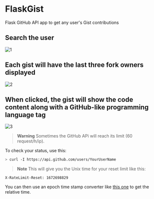 # FlaskGist

Flask GitHub API app to get any user's Gist contributions 

## Search the user

![1](https://user-images.githubusercontent.com/81184255/210280565-5df64f27-2381-4536-b9ba-e03e25cc4879.jpg)


## Each gist will have the last three fork owners displayed
![2](https://user-images.githubusercontent.com/81184255/210280577-e025ac1f-ab88-48f9-a500-9aebbde522a1.jpg)

## When clicked, the gist will show the code content along with a GitHub-like programming language tag
![3](https://user-images.githubusercontent.com/81184255/210280583-fe343958-e03d-41b1-a4ea-78af0eb64011.jpg)

> **Warning**
> Sometimes the GitHub APi will reach its limit (60 request/h/ip).

To check your status, use this:

```bash
> curl -I https://api.github.com/users/YourUserName
```

> **Note**
> This will give you the Unix time for your reset limit like this:

```
X-RateLimit-Reset: 1672698829
```

You can then use an epoch time stamp converter like [this one](https://www.unixtimestamp.com/) to get the relative time.


